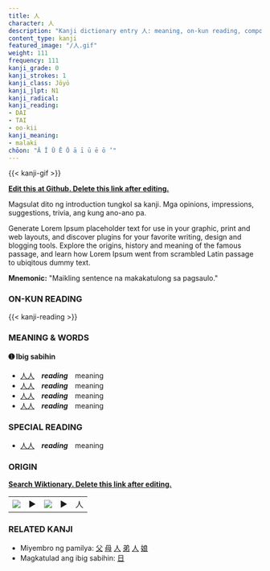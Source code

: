 ```yaml
---
title: 人
character: 人
description: "Kanji dictionary entry 人: meaning, on-kun reading, compounds, origin, related kanji"
content_type: kanji
featured_image: "/人.gif"
weight: 111
frequency: 111
kanji_grade: 0
kanji_strokes: 1
kanji_class: Jōyō
kanji_jlpt: N1
kanji_radical: 
kanji_reading: 
- DAI
- TAI
- oo-kii
kanji_meaning:
- malaki
chōon: "Ā Ī Ū Ē Ō ā ī ū ē ō ’"
---
```

[//]: # (Don't edit the line below. Kanji animated GIF code is automatically generated.)
{{< kanji-gif >}}

[//]: # (Edit below this line.)

**[Edit this at Github. Delete this link after editing.](https://github.com/tim0g/tim/tree/main/content/kanji/人/index.md)**

Magsulat dito ng introduction tungkol sa kanji. Mga opinions, impressions, suggestions, trivia, ang kung ano-ano pa.

Generate Lorem Ipsum placeholder text for use in your graphic, print and web layouts, and discover plugins for your favorite writing, design and blogging tools. Explore the origins, history and meaning of the famous passage, and learn how Lorem Ipsum went from scrambled Latin passage to ubiqitous dummy text.
 
**Mnemonic:** "Maikling sentence na makakatulong sa pagsaulo."

### ON-KUN READING

[//]: # (Don't edit the line below. ON-KUN READING code is automatically generated.)
{{< kanji-reading >}}

### MEANING & WORDS

#### ➊ **Ibig sabihin**
  - [人](../人)[人](../人)　***reading***　meaning
  - [人](../人)[人](../人)　***reading***　meaning
  - [人](../人)[人](../人)　***reading***　meaning
  - [人](../人)[人](../人)　***reading***　meaning

### SPECIAL READING
  - [人](../人)[人](../人)　***reading***　meaning

### ORIGIN

**[Search Wiktionary. Delete this link after editing.](https://wiktionary.org/wiki/人)**
<table class="kanji-table"><tr><td>
<img src="60px-人-bronze.svg.png">
</td><td>▶</td><td>
<img src="60px-人-oracle.svg.png">
</td><td>▶</td>
<td class="kanji-origin">人</td>
</tr></table>

### RELATED KANJI
- Miyembro ng pamilya: [父](../父) [母](../母) [人](../人) [弟](../弟) [人](../人) [娘](../娘)
- Magkatulad ang ibig sabihin: [日](../日)
